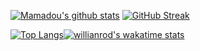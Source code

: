 [![Mamadou's github stats](https://github-readme-stats.vercel.app/api?username=lakhassane&count_private=true&show_icons=true&theme=radical)](https://github.com/anuraghazra/github-readme-stats) [![GitHub Streak](https://github-readme-streak-stats.herokuapp.com/?user=lakhassane&theme=radical)](https://github.com/DenverCoder1/github-readme-streak-stats)

[![Top Langs](https://github-readme-stats.vercel.app/api/top-langs/?username=lakhassane&langs_count=8)](https://github.com/anuraghazra/github-readme-stats)[![willianrod's wakatime stats](https://github-readme-stats.vercel.app/api/wakatime?username=lakhassane)](https://github.com/anuraghazra/github-readme-stats)


